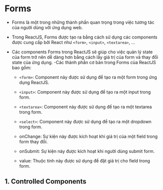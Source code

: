 # Forms

- Forms là một trong những thành phần quan trọng trong việc tương tác của người dùng với ứng dụng web.
- Trong ReactJS, Forms được tạo ra bằng cách sử dụng các components được cung cấp bởi React như `<form>`, `<input>`, `<textarea>`, ...
- Các components Forms trong ReactJS sẽ giúp cho việc quản lý state của form trở nên dễ dàng hơn bằng cách lấy giá trị của form và thay đổi state của ứng dụng.
  -Các thành phần cơ bản trong Forms của ReactJS bao gồm:

  - `<form>`: Component này được sử dụng để tạo ra một form trong ứng dụng ReactJS.

  - `<input>`: Component này được sử dụng để tạo ra một input trong form.

  - `<textarea>`: Component này được sử dụng để tạo ra một textarea trong form.

  - `<select>`: Component này được sử dụng để tạo ra một dropdown trong form.

  - onChange: Sự kiện này được kích hoạt khi giá trị của một field trong form thay đổi.

  - onSubmit: Sự kiện này được kích hoạt khi người dùng submit form.

  - value: Thuộc tính này được sử dụng để đặt giá trị cho field trong form.

## 1. Controlled Components
